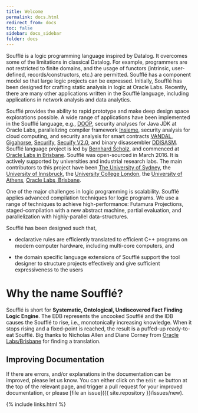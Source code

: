 ```yaml
---
title: Welcome
permalink: docs.html
redirect_from: docs
toc: false
sidebar: docs_sidebar
folder: docs
---
```

Soufflé is a logic programming language inspired by Datalog. It overcomes some of the limitations in classical Datalog.
For example, programmers are not restricted to finite domains, and the usage of functors (intrinsic, user-defined, records/constructors, etc.) are permitted. Soufflé has a component model so that large logic projects can be 
expressed. Initially, Soufflé has been designed for crafting static analysis in logic at Oracle Labs. 
Recently, there are many other applications written in the Soufflé language, including applications in network analysis and data analytics. 

Soufflé provides the ability to rapid prototype and make deep design space explorations possible.
A wide range of applications have been implemented in the Soufflé language, e.g., [DOOP](https://bitbucket.org/yanniss/doop), security analyses for Java JDK at Oracle Labs, parallelizing compiler framework [Insieme](http://www.insieme-compiler.org), security analysis for cloud computing, and security analysis for smart contracts [VANDAL](https://github.com/usyd-blockchain/vandal), [Gigahorse](https://github.com/nevillegrech/gigahorse-toolchain), [Securify](https://github.com/eth-sri/securify), [Secuify V2.0](https://github.com/eth-sri/securify2), and binary disassembler [DDISASM](https://github.com/GrammaTech/ddisasm).  
Soufflé language project is led by [Bernhard Scholz](http://b-scholz.github.io), and commenced at [Oracle Labs in Brisbane](https://github.com/oracle/souffle/wiki/Contributors). Soufflé was open-sourced in March 2016. It is actively supported by universities and industrial research labs. The main contributors to this project have been [The University of Sydney](http://sydney.edu.au), the [University of Innsbruck](https://www.uibk.ac.at/index.html.en), the [University College London](https://www.ucl.ac.uk), the [University of Athens](http://www.di.uoa.gr/), [Oracle Labs, Brisbane](http://https://labs.oracle.com/). 

One of the major challenges in logic programming is scalability. 
Soufflé applies advanced compilation techniques for logic programs. We use a range of techniques to achieve high-performance: Futamura Projections, staged-compilation with a new abstract machine, partial evaluation, and parallelization with highly-parallel data-structures. 

Soufflé has been designed such that, 

* declarative rules are efficiently translated to efficient C++ programs on modern computer hardware, including multi-core computers, and

* the domain specific language extensions of Soufflé support the tool designer to structure projects effectively and give sufficient expressiveness to the users

# Why the name Soufflé?
Soufflé  is short for **Systematic, Ontological, Undiscovered Fact Finding Logic Engine**. The EDB represents the
uncooked Soufflé  and the IDB causes the Soufflé  to rise, i.e., monotonically increasing knowledge. When it stops rising and a fixed-point is reached, the result is a puffed-up ready-to-eat Soufflé. Big thanks to Nicholas Allen and Diane Corney from [Oracle Labs/Brisbane](https://labs.oracle.com/pls/apex/f?p=labs:23:::::P23_LOCATION_ID:46) for finding a translation.


## Improving Documentation

If there are errors, and/or explanations in the documentation can be improved, please let us know.
You can either click on the ```Edit me``` button at the top of the relevant page, and trigger a pull request for your improved documentation, or please [file an issue]({{ site.repository }}/issues/new).

{% include links.html %}
